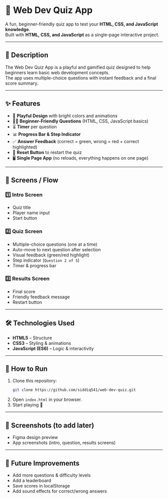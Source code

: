 # 🎉 Web Dev Quiz App  

A fun, beginner-friendly quiz app to test your **HTML, CSS, and JavaScript knowledge**.  
Built with **HTML, CSS, and JavaScript** as a single-page interactive project.  

---

## 📖 Description  
The Web Dev Quiz App is a playful and gamified quiz designed to help beginners learn basic web development concepts.  
The app uses multiple-choice questions with instant feedback and a final score summary.  

---

## ✨ Features  
- 🎨 **Playful Design** with bright colors and animations  
- 🧑‍🎓 **Beginner-Friendly Questions** (HTML, CSS, JavaScript basics)  
- ⏳ **Timer** per question  
- 📊 **Progress Bar & Step Indicator**  
- ✅ **Answer Feedback** (correct = green, wrong = red + correct highlighted)  
- 🔄 **Reset Button** to restart the quiz  
- 🖥️ **Single Page App** (no reloads, everything happens on one page)  

---

## 📂 Screens / Flow  

### 1️⃣ Intro Screen  
- Quiz title  
- Player name input  
- Start button  

### 2️⃣ Quiz Screen  
- Multiple-choice questions (one at a time)  
- Auto-move to next question after selection  
- Visual feedback (green/red highlight)  
- Step indicator (`Question 2 of 5`)  
- Timer & progress bar  

### 3️⃣ Results Screen  
- Final score  
- Friendly feedback message  
- Restart button  

---

## 🛠️ Technologies Used  
- **HTML5** – Structure  
- **CSS3** – Styling & animations  
- **JavaScript (ES6)** – Logic & interactivity  

---

## 🚀 How to Run  
1. Clone this repository:  
   ```bash
   git clone https://github.com/siddiq541/web-dev-quiz.git
2. Open `index.html` in your browser.  
3. Start playing 🎉  

---

## 📸 Screenshots (to add later)  
- Figma design preview  
- App screenshots (intro, question, results screens)  

---

## 🔮 Future Improvements  
- Add more questions & difficulty levels  
- Add a leaderboard  
- Save scores in localStorage  
- Add sound effects for correct/wrong answers  
